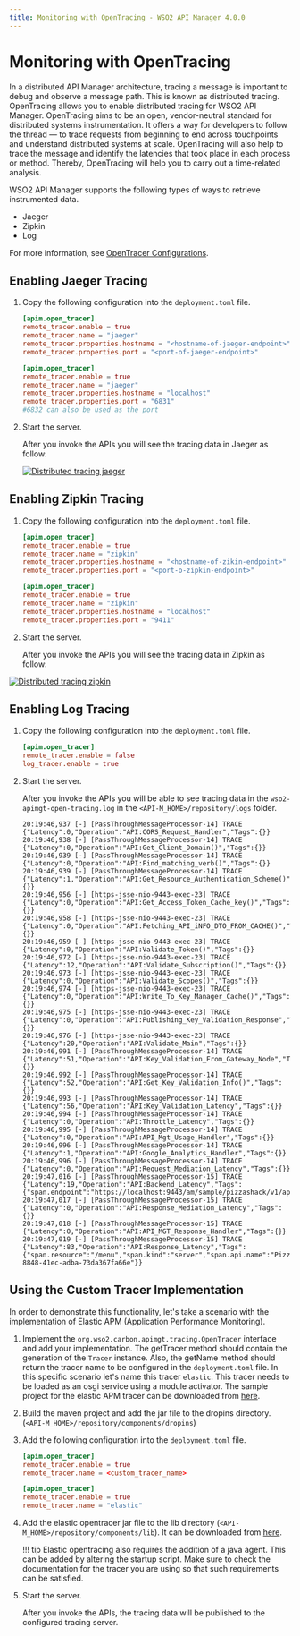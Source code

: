 ```yaml
---
title: Monitoring with OpenTracing - WSO2 API Manager 4.0.0
---
```


# Monitoring with OpenTracing

In a distributed API Manager architecture, tracing a message is important to debug and observe a message path. This is known as distributed tracing. OpenTracing allows you to enable distributed tracing for WSO2 API Manager.
OpenTracing aims to be an open, vendor-neutral standard for distributed systems instrumentation. It offers a way for developers to follow the thread — to trace requests from beginning to end across touchpoints and understand distributed systems at scale. OpenTracing will also help to trace the message and identify the latencies that took place in each process or method. Thereby, OpenTracing will help you to carry out a time-related analysis.

 WSO2 API Manager supports the following types of ways to retrieve instrumented data.

 - Jaeger
 - Zipkin
 - Log

For more information, see [OpenTracer Configurations]({{base_path}}/reference/config-catalog/#api-m-open-tracer-configurations).

## Enabling Jaeger Tracing

1. Copy the following configuration into the `deployment.toml` file.

    ```toml tab="Format"
    [apim.open_tracer]
    remote_tracer.enable = true
    remote_tracer.name = "jaeger"
    remote_tracer.properties.hostname = "<hostname-of-jaeger-endpoint>"
    remote_tracer.properties.port = "<port-of-jaeger-endpoint>"
    ```

    ```toml tab="Example"
    [apim.open_tracer]
    remote_tracer.enable = true
    remote_tracer.name = "jaeger"
    remote_tracer.properties.hostname = "localhost"
    remote_tracer.properties.port = "6831" 
    #6832 can also be used as the port
    ```

2. Start the server.

     After you invoke the APIs you will see the tracing data in Jaeger as follow:

    [![Distributed tracing jaeger]({{base_path}}/assets/img/administer/opentracing-jaeger.png)]({{base_path}}/assets/img/administer/opentracing-jaeger.png)

## Enabling Zipkin Tracing

1. Copy the following configuration into the `deployment.toml` file.

    ```toml tab="Format"
    [apim.open_tracer]
    remote_tracer.enable = true
    remote_tracer.name = "zipkin"
    remote_tracer.properties.hostname = "<hostname-of-zikin-endpoint>"
    remote_tracer.properties.port = "<port-o-zipkin-endpoint>"
    ```

    ```toml tab="Example"
    [apim.open_tracer]
    remote_tracer.enable = true
    remote_tracer.name = "zipkin"
    remote_tracer.properties.hostname = "localhost"
    remote_tracer.properties.port = "9411"
    ```

2. Start the server.

     After you invoke the APIs you will see the tracing data in Zipkin as follow:

[![Distributed tracing zipkin]({{base_path}}/assets/img/administer/opentracing-zipkin.png)]({{base_path}}/assets/img/administer/opentracing-zipkin.png)


## Enabling Log Tracing

1. Copy the following configuration into the `deployment.toml` file.

    ```toml
    [apim.open_tracer]
    remote_tracer.enable = false
    log_tracer.enable = true
    ```

2. Start the server.

    After you invoke the APIs you will be able to see tracing data in the `wso2-apimgt-open-tracing.log` in the `<API-M_HOME>/repository/logs` folder.

    ```log
    20:19:46,937 [-] [PassThroughMessageProcessor-14] TRACE {"Latency":0,"Operation":"API:CORS_Request_Handler","Tags":{}}
    20:19:46,938 [-] [PassThroughMessageProcessor-14] TRACE {"Latency":0,"Operation":"API:Get_Client_Domain()","Tags":{}}
    20:19:46,939 [-] [PassThroughMessageProcessor-14] TRACE {"Latency":0,"Operation":"API:Find_matching_verb()","Tags":{}}
    20:19:46,939 [-] [PassThroughMessageProcessor-14] TRACE {"Latency":1,"Operation":"API:Get_Resource_Authentication_Scheme()","Tags":{}}
    20:19:46,956 [-] [https-jsse-nio-9443-exec-23] TRACE {"Latency":0,"Operation":"API:Get_Access_Token_Cache_key()","Tags":{}}
    20:19:46,958 [-] [https-jsse-nio-9443-exec-23] TRACE {"Latency":0,"Operation":"API:Fetching_API_iNFO_DTO_FROM_CACHE()","Tags":{}}
    20:19:46,959 [-] [https-jsse-nio-9443-exec-23] TRACE {"Latency":0,"Operation":"API:Validate_Token()","Tags":{}}
    20:19:46,972 [-] [https-jsse-nio-9443-exec-23] TRACE {"Latency":12,"Operation":"API:Validate_Subscription()","Tags":{}}
    20:19:46,973 [-] [https-jsse-nio-9443-exec-23] TRACE {"Latency":0,"Operation":"API:Validate_Scopes()","Tags":{}}
    20:19:46,974 [-] [https-jsse-nio-9443-exec-23] TRACE {"Latency":0,"Operation":"API:Write_To_Key_Manager_Cache()","Tags":{}}
    20:19:46,975 [-] [https-jsse-nio-9443-exec-23] TRACE {"Latency":0,"Operation":"API:Publishing_Key_Validation_Response","Tags":{}}
    20:19:46,976 [-] [https-jsse-nio-9443-exec-23] TRACE {"Latency":20,"Operation":"API:Validate_Main","Tags":{}}
    20:19:46,991 [-] [PassThroughMessageProcessor-14] TRACE {"Latency":51,"Operation":"API:Key_Validation_From_Gateway_Node","Tags":{}}
    20:19:46,992 [-] [PassThroughMessageProcessor-14] TRACE {"Latency":52,"Operation":"API:Get_Key_Validation_Info()","Tags":{}}
    20:19:46,993 [-] [PassThroughMessageProcessor-14] TRACE {"Latency":56,"Operation":"API:Key_Validation_Latency","Tags":{}}
    20:19:46,994 [-] [PassThroughMessageProcessor-14] TRACE {"Latency":0,"Operation":"API:Throttle_Latency","Tags":{}}
    20:19:46,995 [-] [PassThroughMessageProcessor-14] TRACE {"Latency":0,"Operation":"API:API_Mgt_Usage_Handler","Tags":{}}
    20:19:46,996 [-] [PassThroughMessageProcessor-14] TRACE {"Latency":1,"Operation":"API:Google_Analytics_Handler","Tags":{}}
    20:19:46,996 [-] [PassThroughMessageProcessor-14] TRACE {"Latency":0,"Operation":"API:Request_Mediation_Latency","Tags":{}}
    20:19:47,016 [-] [PassThroughMessageProcessor-15] TRACE {"Latency":19,"Operation":"API:Backend_Latency","Tags":{"span.endpoint":"https://localhost:9443/am/sample/pizzashack/v1/api/"}}
    20:19:47,017 [-] [PassThroughMessageProcessor-15] TRACE {"Latency":0,"Operation":"API:Response_Mediation_Latency","Tags":{}}
    20:19:47,018 [-] [PassThroughMessageProcessor-15] TRACE {"Latency":0,"Operation":"API:API_MGT_Response_Handler","Tags":{}}
    20:19:47,019 [-] [PassThroughMessageProcessor-15] TRACE {"Latency":83,"Operation":"API:Response_Latency","Tags":{"span.resource":"/menu","span.kind":"server","span.api.name":"PizzaShackAPI","span.consumerkey":"Fn9RGuFeefEe7W07jOq_mvQvLJwa","span.request.method":"GET","span.request.path":"pizzashack/1.0.0/menu","span.api.version":"1.0.0","span.activity.id":"urn:uuid:339f337a-8848-41ec-adba-73da367fa66e"}}
    
    ```

## Using the Custom Tracer Implementation

In order to demonstrate this functionality, let's take a scenario with the implementation of Elastic APM (Application Performance Monitoring).

1. Implement the `org.wso2.carbon.apimgt.tracing.OpenTracer` interface and add your implementation. The getTracer method should contain the generation of the `Tracer` instance. Also, the getName method should return the tracer name to be configured in the `deployment.toml` file. In this specific scenario let's name this tracer `elastic`. This tracer needs to be loaded as an osgi service using a module activator. The sample project for the elastic APM tracer can be downloaded from [here]({{base_path}}/assets/attachments/administer/custom.tracing.client.zip).

2. Build the maven project and add the jar file to the dropins directory. (`<API-M_HOME>/repository/components/dropins`)

3. Add the following configuration into the `deployment.toml` file.

    ```toml tab="Format"
    [apim.open_tracer]
    remote_tracer.enable = true
    remote_tracer.name = <custom_tracer_name>
    ```

    ```toml tab="Example"
    [apim.open_tracer]
    remote_tracer.enable = true
    remote_tracer.name = "elastic"
    ```

4. Add the elastic opentracer jar file to the lib directory (`<API-M_HOME>/repository/components/lib`). It can be downloaded from [here](https://mvnrepository.com/artifact/co.elastic.apm/apm-opentracing). 

    !!! tip
        Elastic opentracing also requires the addition of a java agent. This can be added by altering the startup script. Make sure to check the documentation for the tracer you are using so that such requirements can be satisfied. 

5. Start the server.

     After you invoke the APIs, the tracing data will be published to the configured tracing server.
